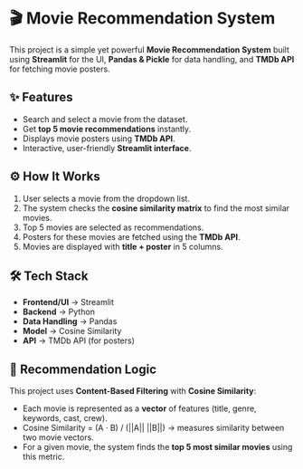 # 🎬 Movie Recommendation System

This project is a simple yet powerful **Movie Recommendation System** built using **Streamlit** for the UI, **Pandas & Pickle** for data handling, and **TMDb API** for fetching movie posters.  

## ✨ Features
- Search and select a movie from the dataset.  
- Get **top 5 movie recommendations** instantly.  
- Displays movie posters using **TMDb API**.  
- Interactive, user-friendly **Streamlit interface**.

## ⚙️ How It Works
1. User selects a movie from the dropdown list.  
2. The system checks the **cosine similarity matrix** to find the most similar movies.  
3. Top 5 movies are selected as recommendations.  
4. Posters for these movies are fetched using the **TMDb API**.  
5. Movies are displayed with **title + poster** in 5 columns. 

## 🛠️ Tech Stack
- **Frontend/UI** → Streamlit  
- **Backend** → Python  
- **Data Handling** → Pandas  
- **Model** → Cosine Similarity  
- **API** → TMDb API (for posters)   

## 🧠 Recommendation Logic

This project uses **Content-Based Filtering** with **Cosine Similarity**:

- Each movie is represented as a **vector** of features (title, genre, keywords, cast, crew).  
- Cosine Similarity = (A · B) / (||A|| ||B||) → measures similarity between two movie vectors.  
- For a given movie, the system finds the **top 5 most similar movies** using this metric.


